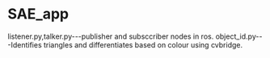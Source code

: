 # SAE_app
listener.py,talker.py---publisher and subsccriber nodes in ros. 
object_id.py---Identifies triangles and differentiates based on colour using cvbridge.
